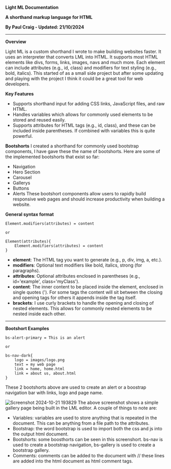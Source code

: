 **Light ML Documentation** 

**A shorthand markup language for HTML**  

**By Paul Craig - Updated: 21/10/2024**  

<hr>

**Overview** 

Light ML is a custom shorthand I wrote to make building websites faster. It uses an interpreter that converts LML into HTML. It supports most HTML elements like divs, forms, links, images, navs and much more. Each element can include attributes (e.g., id, class) and modifiers for text styling (e.g., bold, italics). This started of as a small side project but after some updating and playing with the project I think it could be a great tool for web developers.

**Key Features** 
- Supports shorthand input for adding CSS links, JavaScript files, and raw HTML. 
- Handles variables which allows for commonly used elements to be stored and reused easily.
- Supports attributes for HTML tags (e.g., id, class), and these can be included inside parentheses. If combined with variables this is quite powerful.

**Bootshorts**
I created a shorthand for commonly used bootstrap components, I have gave these the name of bootshorts. Here are some of the implemented bootshorts that exist so far:
- Navigation
- Hero Section
- Carousel
- Gallerys
- Buttons
- Alerts
These bootshort components allow users to rapidly build responsive web pages and should increase productivity when building a website.

**General syntax format**
```LightML
Element.modifiers(attributes) = content

or

Element(attributes){
    Element.modifiers(attributes) = content
}
```
- **element**: The HTML tag you want to generate (e.g., p, div, img, a, etc.). 
- **modifiers**: Optional text modifiers like bold, italics, strong (for paragraphs). 
- **attributes**: Optional attributes enclosed in parentheses (e.g., id='example', class='myClass'). 
- **content**: The inner content to be placed inside the element, enclosed in single quotes ('). For some tags the content will sit between the closing and opening tags for others it appends inside the tag itself.
- **brackets**: I use curly brackets to handle the opening and closing of nested elements. This allows for commonly nested elements to be nested inside each other.
<hr>

**Bootshort Examples**
```LightML
bs-alert-primary = This is an alert

or

bs-nav-dark{
    logo = images/logo.png
    text = my web page
    link = home, home.html
    link = about us, about.html
}
```
These 2 bootshorts above are used to create an alert or a boostrap navigation bar with links, logo and page name.

![Screenshot 2024-10-21 193829](https://github.com/user-attachments/assets/0aa1afff-276c-4551-a0d3-ebbfe828fb7f)
The above screenshot shows a simple gallery page being built in the LML editor. A couple of things to note are:
- Variables: variables are used to store anything that is repeated in the document. This can be anything from a file path to the attributes.
- Bootstrap: the word bootstrap is used to import both the css and js into the output html document.
- Bootshorts: some boosthorts can be seen in this screenshort. bs-nav is used to create a bootstrap navigation, bs-gallery is used to create a bootstrap gallery.
- Comments: comments can be added to the document with // these lines are added into the html document as html comment tags.

